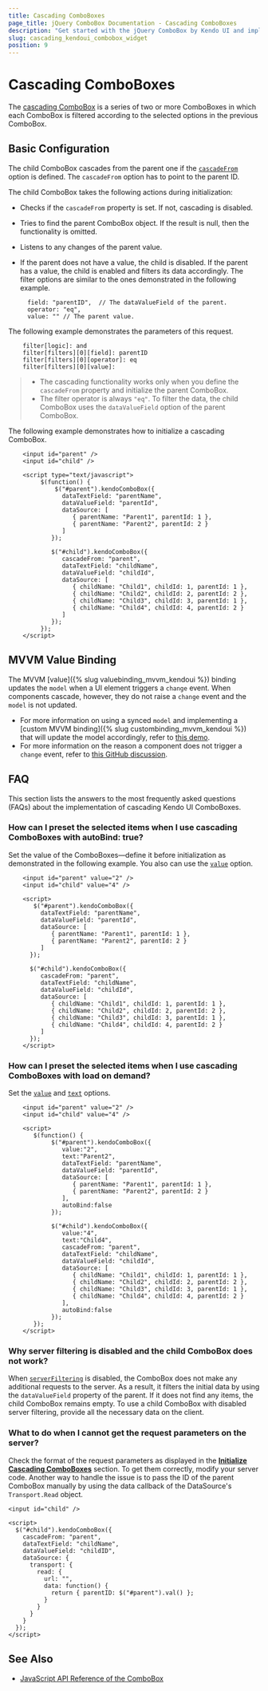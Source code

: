 ```yaml
---
title: Cascading ComboBoxes
page_title: jQuery ComboBox Documentation - Cascading ComboBoxes
description: "Get started with the jQuery ComboBox by Kendo UI and implement cascading ComboBoxes."
slug: cascading_kendoui_combobox_widget
position: 9
---
```


# Cascading ComboBoxes

The [cascading ComboBox](https://demos.telerik.com/kendo-ui/combobox/cascadingcombobox) is a series of two or more ComboBoxes in which each ComboBox is filtered according to the selected options in the previous ComboBox.

## Basic Configuration

The child ComboBox cascades from the parent one if the [`cascadeFrom`](/api/javascript/ui/combobox#configuration) option is defined. The `cascadeFrom` option has to point to the parent ID.

The child ComboBox takes the following actions during initialization:
- Checks if the `cascadeFrom` property is set. If not, cascading is disabled.
- Tries to find the parent ComboBox object. If the result is null, then the functionality is omitted.
- Listens to any changes of the parent value.
- If the parent does not have a value, the child is disabled. If the parent has a value, the child is enabled and filters its data accordingly. The filter options are similar to the ones demonstrated in the following example.

        field: "parentID",  // The dataValueField of the parent.
        operator: "eq",
        value: "" // The parent value.

The following example demonstrates the parameters of this request.

        filter[logic]: and
        filter[filters][0][field]: parentID
        filter[filters][0][operator]: eq
        filter[filters][0][value]:

> * The cascading functionality works only when you define the `cascadeFrom` property and initialize the parent ComboBox.
> * The filter operator is always `"eq"`. To filter the data, the child ComboBox uses the `dataValueField` option of the parent ComboBox.

The following example demonstrates how to initialize a cascading ComboBox.

```dojo
    <input id="parent" />
    <input id="child" />

    <script type="text/javascript">
         $(function() {
             $("#parent").kendoComboBox({
               dataTextField: "parentName",
               dataValueField: "parentId",
               dataSource: [
                  { parentName: "Parent1", parentId: 1 },
                  { parentName: "Parent2", parentId: 2 }
               ]
            });

            $("#child").kendoComboBox({
               cascadeFrom: "parent",
               dataTextField: "childName",
               dataValueField: "childId",
               dataSource: [
                  { childName: "Child1", childId: 1, parentId: 1 },
                  { childName: "Child2", childId: 2, parentId: 2 },
                  { childName: "Child3", childId: 3, parentId: 1 },
                  { childName: "Child4", childId: 4, parentId: 2 }
               ]
            });
         });
    </script>
```

## MVVM Value Binding

The MVVM [value]({% slug valuebinding_mvvm_kendoui %}) binding updates the `model` when a UI element triggers a `change` event. When components cascade, however, they do not raise a `change` event and the `model` is not updated.

* For more information on using a synced `model` and implementing a [custom MVVM binding]({% slug custombinding_mvvm_kendoui %}) that will update the model accordingly, refer to [this demo](https://dojo.telerik.com/@ggkrustev/aSAlU).
* For more information on the reason a component does not trigger a `change` event, refer to [this GitHub discussion](https://github.com/telerik/kendo-ui-core/issues/661).

## FAQ

This section lists the answers to the most frequently asked questions (FAQs) about the implementation of cascading Kendo UI ComboBoxes.

### How can I preset the selected items when I use cascading ComboBoxes with autoBind: true?

Set the value of the ComboBoxes&mdash;define it before initialization as demonstrated in the following example. You also can use the [`value`](/api/javascript/ui/combobox#configuration) option.

```dojo
    <input id="parent" value="2" />
    <input id="child" value="4" />

    <script>
       $("#parent").kendoComboBox({
         dataTextField: "parentName",
         dataValueField: "parentId",
         dataSource: [
            { parentName: "Parent1", parentId: 1 },
            { parentName: "Parent2", parentId: 2 }
         ]
      });

      $("#child").kendoComboBox({
         cascadeFrom: "parent",
         dataTextField: "childName",
         dataValueField: "childId",
         dataSource: [
            { childName: "Child1", childId: 1, parentId: 1 },
            { childName: "Child2", childId: 2, parentId: 2 },
            { childName: "Child3", childId: 3, parentId: 1 },
            { childName: "Child4", childId: 4, parentId: 2 }
         ]
      });
    </script>
```

### How can I preset the selected items when I use cascading ComboBoxes with load on demand?

Set the [`value`](/api/javascript/ui/combobox#configuration) and [`text`](/api/javascript/ui/combobox#configuration) options.

```dojo
    <input id="parent" value="2" />
    <input id="child" value="4" />

    <script>
       $(function() {
            $("#parent").kendoComboBox({
               value:"2",
               text:"Parent2",
               dataTextField: "parentName",
               dataValueField: "parentId",
               dataSource: [
                  { parentName: "Parent1", parentId: 1 },
                  { parentName: "Parent2", parentId: 2 }
               ],
               autoBind:false
            });

            $("#child").kendoComboBox({
               value:"4",
               text:"Child4",
               cascadeFrom: "parent",
               dataTextField: "childName",
               dataValueField: "childId",
               dataSource: [
                  { childName: "Child1", childId: 1, parentId: 1 },
                  { childName: "Child2", childId: 2, parentId: 2 },
                  { childName: "Child3", childId: 3, parentId: 1 },
                  { childName: "Child4", childId: 4, parentId: 2 }
               ],
               autoBind:false
            });
       });
    </script>
```

### Why server filtering is disabled and the child ComboBox does not work?

When [`serverFiltering`](/api/framework/datasource#configuration) is disabled, the ComboBox does not make any additional requests to the server. As a result, it filters the initial data by using the `dataValueField` property of the parent. If it does not find any items, the child ComboBox remains empty. To use a child ComboBox with disabled server filtering, provide all the necessary data on the client.

### What to do when I cannot get the request parameters on the server?

Check the format of the request parameters as displayed in the [**Initialize Cascading ComboBoxes**](#initialize-cascading-comboboxes) section. To get them correctly, modify your server code. Another way to handle the issue is to pass the ID of the parent ComboBox manually by using the data callback of the DataSource's `Transport.Read` object.

    <input id="child" />

    <script>
      $("#child").kendoComboBox({
        cascadeFrom: "parent",
        dataTextField: "childName",
        dataValueField: "childID",
        dataSource: {
          transport: {
            read: {
              url: "",
              data: function() {
                return { parentID: $("#parent").val() };
              }
            }
          }
        }
      });
    </script>

## See Also

* [JavaScript API Reference of the ComboBox](/api/javascript/ui/combobox)
